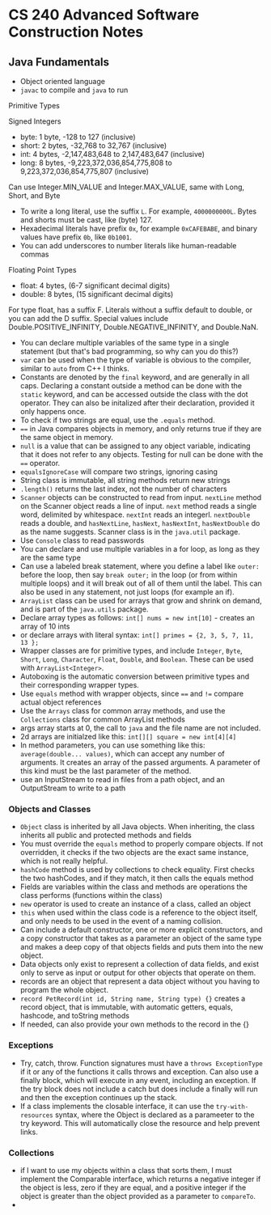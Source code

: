 # CS 240 Advanced Software Construction Notes

## Java Fundamentals

- Object oriented language
- `javac` to compile and `java` to run

Primitive Types

Signed Integers

- byte: 1 byte, -128 to 127 (inclusive)
- short: 2 bytes, -32,768 to 32,767 (inclusive)
- int: 4 bytes, -2,147,483,648 to 2,147,483,647 (inclusive)
- long: 8 bytes, -9,223,372,036,854,775,808 to 9,223,372,036,854,775,807 (inclusive)

Can use Integer.MIN_VALUE and Integer.MAX_VALUE, same with Long, Short, and Byte

- To write a long literal, use the suffix `L`. For example, `4000000000L`. Bytes and shorts must be cast, like (byte) 127.
- Hexadecimal literals have prefix `0x`, for example `0xCAFEBABE`, and binary values have prefix `0b`, like `0b1001`.
- You can add underscores to number literals like human-readable commas

Floating Point Types

- float: 4 bytes, (6-7 significant decimal digits)
- double: 8 bytes, (15 significant decimal digits)

For type float, has a suffix F. Literals without a suffix default to double, or you can add the D suffix.
Special values include Double.POSITIVE_INFINITY, Double.NEGATIVE_INFINITY, and Double.NaN.

- You can declare multiple variables of the same type in a single statement (but that's bad programming, so why can you do this?)
- `var` can be used when the type of variable is obvious to the compiler, similar to `auto` from C++ I thinks.
- Constants are denoted by the `final` keyword, and are generally in all caps. Declaring a constant outside a method can be done with the `static` keyword, and can be accessed outside the class with the dot operator. They can also be initalized after their declaration, provided it only happens once.
- To check if two strings are equal, use the `.equals` method.
- `==` in Java compares objects in memory, and only returns true if they are the same object in memory.
- `null` is a value that can be assigned to any object variable, indicating that it does not refer to any objects. Testing for null can be done with the `==` operator.
- `equalsIgnoreCase` will compare two strings, ignoring casing
- String class is immutable, all string methods return new strings
- `.length()` returns the last index, not the number of characters
- `Scanner` objects can be constructed to read from input. `nextLine` method on the Scanner object reads a line of input. `next` method reads a single word, delimited by whitespace. `nextInt` reads an integerl. `nextDouble` reads a double, and `hasNextLine`, `hasNext`, `hasNextInt`, `hasNextDouble` do as the name suggests. Scanner class is in the `java.util` package.
- Use `Console` class to read passwords
- You can declare and use multiple variables in a for loop, as long as they are the same type
- Can use a labeled break statement, where you define a label like `outer:` before the loop, then say `break outer;` in the loop (or from within multiple loops) and it will break out of all of them until the label. This can also be used in any statement, not just loops (for example an if).
- `ArrayList` class can be used for arrays that grow and shrink on demand, and is part of the `java.utils` package.
- Declare array types as follows: `int[] nums = new int[10]` - creates an array of 10 ints
- or declare arrays with literal syntax: `int[] primes = {2, 3, 5, 7, 11, 13 };`
- Wrapper classes are for primitive types, and include `Integer`, `Byte`, `Short`, `Long`, `Character`, `Float`, `Double`, and `Boolean`. These can be used with `ArrayList<Integer>`.
- Autoboxing is the automatic conversion between primitive types and their corresponding wrapper types.
- Use `equals` method with wrapper objects, since `==` and `!=` compare actual object references
- Use the `Arrays` class for common array methods, and use the `Collections` class for common ArrayList methods
- args array starts at 0, the call to `java` and the file name are not included.
- 2d arrays are initialzed like this: `int[][] square = new int[4][4]`
- In method parameters, you can use something like this: `average(double... values)`, which can accept any number of arguments. It creates an array of the passed arguments. A parameter of this kind must be the last parameter of the method.
- use an InputStream to read in files from a path object, and an OutputStream to write to a path

### Objects and Classes

- `Object` class is inherited by all Java objects. When inheriting, the class inherits all public and protected methods and fields
- You must override the `equals` method to properly compare objects. If not overridden, it checks if the two objects are the exact same instance, which is not really helpful.
- `hashCode` method is used by collections to check equality. First checks the two hashCodes, and if they match, it then calls the equals method
- Fields are variables within the class and methods are operations the class performs (functions within the class)
- `new` operator is used to create an instance of a class, called an object
- `this` when used within the class code is a reference to the object itself, and only needs to be used in the event of a naming collision.
- Can include a default constructor, one or more explicit constructors, and a copy constructor that takes as a parameter an object of the same type and makes a deep copy of that objects fields and puts them into the new object.
- Data objects only exist to represent a collection of data fields, and exist only to serve as input or output for other objects that operate on them.
- records are an object that represent a data object without you having to program the whole object.
- `record PetRecord(int id, String name, String type) {}` creates a record object, that is immutable, with automatic getters, equals, hashcode, and toString methods
- If needed, can also provide your own methods to the record in the {}

### Exceptions

- Try, catch, throw. Function signatures must have a `throws ExceptionType` if it or any of the functions it calls throws and exception. Can also use a finally block, which will execute in any event, including an exception. If the try block does not include a catch but does include a finally will run and then the exception continues up the stack.
- If a class implements the closable interface, it can use the `try-with-resources` syntax, where the Object is declared as a parameeter to the try keyword. This will automatically close the resource and help prevent links.

### Collections

- if I want to use my objects within a class that sorts them, I must implement the Comparable interface, which returns a negative integer if the object is less, zero if they are equal, and a positive integer if the object is greater than the object provided as a parameter to `compareTo`.
- 